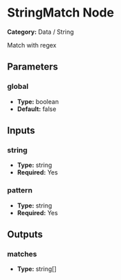 
# StringMatch Node

**Category:** Data / String

Match with regex

## Parameters


### global
- **Type:** boolean
- **Default:** false





## Inputs


### string
- **Type:** string
- **Required:** Yes



### pattern
- **Type:** string
- **Required:** Yes



## Outputs


### matches
- **Type:** string[]




